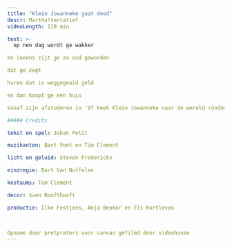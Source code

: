 ```yaml
---
title: "Klein Jowanneke gaat dood"
descr: MartHa!tentatief 
videoLength: 118 min

text: >-
  op nen dag wordt ge wakker

en ineens zijt ge zo oud geworden

dat ge zegt

huren dat is weggegooid geld

en dan koopt ge een huis

Vanaf zijn afstuderen in '97 keek Klein Jowanneke naar de wereld rondom zich. Dat resulteerde in vier voorstellingen waarin zijn blik steeds scherper werd. De wereld steeds groter. Zijn vertelling steeds intenser.Na Klein Jowanneke Ziet de Dinges Rondom Zich (1997), Klein Jowanneke is een Aardig Manneke (2003) en Klein Jowanneke Zaaagt (2004) is deze voorstelling het sluitstuk, de bloemekee van deze toneelreeks.

##### Credits

tekst en spel: Johan Petit

muzikanten: Bart Voet en Tim Clement

licht en geluid: Steven Frederickx

eindregie: Bart Van Nuffelen

kostuums: Tom Clement

decor: Sven Roofthooft

productie: Ilke Festjens, Anja Benker en Els Kortleven

‍

Opname door pretpraters voor canvas gefilmd door videohouse
---
```

